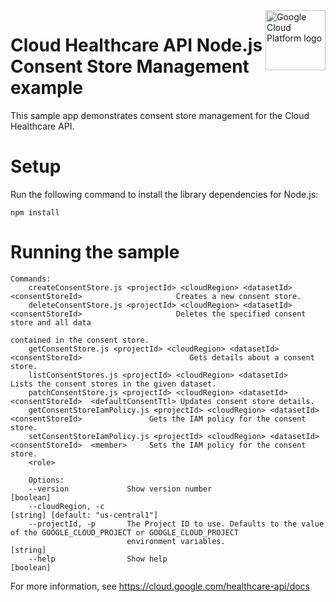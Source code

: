 <img src="https://avatars2.githubusercontent.com/u/2810941?v=3&s=96" alt="Google Cloud Platform logo" title="Google Cloud Platform" align="right" height="96" width="96"/>

# Cloud Healthcare API Node.js Consent Store Management example

This sample app demonstrates consent store management for the Cloud Healthcare API.

# Setup

Run the following command to install the library dependencies for Node.js:

    npm install

# Running the sample

    Commands:
        createConsentStore.js <projectId> <cloudRegion> <datasetId> <consentStoreId>                     Creates a new consent store.
        deleteConsentStore.js <projectId> <cloudRegion> <datasetId> <consentStoreId>                     Deletes the specified consent store and all data
                                                                                                         contained in the consent store.
        getConsentStore.js <projectId> <cloudRegion> <datasetId> <consentStoreId>                        Gets details about a consent store.
        listConsentStores.js <projectId> <cloudRegion> <datasetId>                                       Lists the consent stores in the given dataset.
        patchConsentStore.js <projectId> <cloudRegion> <datasetId> <consentStoreId>  <defaultConsentTtl> Updates consent store details.
        getConsentStoreIamPolicy.js <projectId> <cloudRegion> <datasetId> <consentStoreId>               Gets the IAM policy for the consent store.
        setConsentStoreIamPolicy.js <projectId> <cloudRegion> <datasetId> <consentStoreId>  <member>     Sets the IAM policy for the consent store.
        <role>

        Options:
        --version             Show version number                                                                    [boolean]
        --cloudRegion, -c                                                                    [string] [default: "us-central1"]
        --projectId, -p       The Project ID to use. Defaults to the value of the GOOGLE_CLOUD_PROJECT or GOOGLE_CLOUD_PROJECT
                              environment variables.                                                                  [string]
        --help                Show help                                                                              [boolean]

For more information, see https://cloud.google.com/healthcare-api/docs

